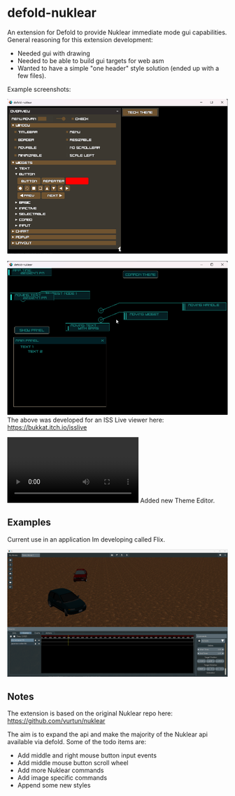 # defold-nuklear

An extension for Defold to provide Nuklear immediate mode gui capabilities. 
General reasoning for this extension development:
- Needed gui with drawing
- Needed to be able to build gui targets for web asm
- Wanted to have a simple "one header" style solution (ended up with a few files).

Example screenshots:

![alt text](https://github.com/dlannan/defold-nuklear/blob/main/screenshots/2024-03-21_22-02.png?raw=true)

![alt text](https://github.com/dlannan/defold-nuklear/blob/main/screenshots/2024-03-21_22-02_1.png?raw=true)
The above was developed for an ISS Live viewer here:
https://bukkat.itch.io/isslive

![alt text](https://github.com/dlannan/defold-nuklear/blob/main/screenshots/2024-06-28_13-24-11.mp4?raw=true)
Added new Theme Editor.

## Examples

Current use in an application Im developing called Flix.

![alt text](https://github.com/dlannan/defold-nuklear/blob/main/screenshots/2024-06-19_00-23.png?raw=true)


## Notes

The extension is based on the original Nuklear repo here:
https://github.com/vurtun/nuklear

The aim is to expand the api and make the majority of the Nuklear api available via defold. Some of the todo items are:
- Add middle and right mouse button input events
- Add middle mouse button scroll wheel
- Add more Nuklear commands
- Add image specific commands
- Append some new styles

